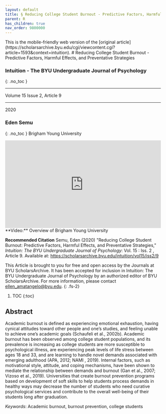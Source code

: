```yaml
---
layout: default
title: § Reducing College Student Burnout - Predictive Factors, Harmful Effects, and Preventative Strategies 
parent: R 
has_children: true
nav_order: 9800000
---
```

<style>
.dont-break-out {
  /* These are technically the same, but use both */
  overflow-wrap: break-word;
  word-wrap: break-word;

     -ms-word-break: break-all;
  /* This is the dangerous one in WebKit, as it breaks things wherever */
  word-break: break-all;
  /* Instead use this non-standard one: */
  word-break: break-word;
}

.youtube-container {
    position: relative;
    width: 100%;
    height: 0;
    padding-bottom: 56.25%;
}
.youtube-video {
    position: absolute;
    top: 0;
    left: 0;
    width: 100%;
    height: 100%;
}

</style>

<div class="dont-break-out" markdown="1">
This is the mobile-friendly web version of the [original article](https://scholarsarchive.byu.edu/cgi/viewcontent.cgi?article=1593&context=intuition).
# Reducing College Student Burnout - Predictive Factors, Harmful Effects, and Preventative Strategies

### Intuition - The BYU Undergraduate Journal of Psychology
{: .no_toc }

***

Volume 15 Issue 2, Article 9 

***

2020

### Eden Semu
{: .no_toc } 
Brigham Young University

<div class="youtube-container">
<iframe width="100%" src="https://www.youtube.com/embed/VyCF2C3Llms" title="YouTube video player" frameborder="0" allow="accelerometer; autoplay; clipboard-write; encrypted-media; gyroscope; picture-in-picture" allowfullscreen class="youtube-video"></iframe>
</div>
**Video:** Overview of Brigham Young University 

**Recommended Citation**
Semu, Eden (2020) "Reducing College Student Burnout: Predictive Factors, Harmful Effects, and Preventative Strategies," *Intuition: The BYU Undergraduate Journal of Psychology*: Vol. 15 : Iss. 2 , Article 9. Available at: https://scholarsarchive.byu.edu/intuition/vol15/iss2/9

This Article is brought to you for free and open access by the Journals at BYU ScholarsArchive. It has been accepted for inclusion in Intuition: The BYU Undergraduate Journal of Psychology by an authorized editor of BYU ScholarsArchive. For more information, please contact ellen_amatangelo@byu.edu.
{: .fs-2}

1. TOC
{:toc}

## Abstract
Academic burnout is defined as experiencing emotional exhaustion, having cynical attitudes toward other people and one’s studies, and feeling unable to achieve one’s academic goals (Schaufeli et al., 2002b). Academic burnout has been observed among college student populations, and its prevalence is increasing as college students are more susceptible to psychological illness, are experiencing peak levels of life stress between ages 18 and 33, and are learning to handle novel demands associated with emerging adulthood (APA, 2012; NAMI , 2019). Internal factors, such as motivational style, attitude, and coping mechanisms, have been shown to mediate the relationship between demands and burnout (Gan et al., 2007; Vizoso et al., 2019). Universities that create burnout prevention programs based on development of soft skills to help students process demands in healthy ways may decrease the number of students who need curative psychological services and contribute to the overall well-being of their students long after graduation.

*Keywords*: Academic burnout, burnout prevention, college students

</div>
